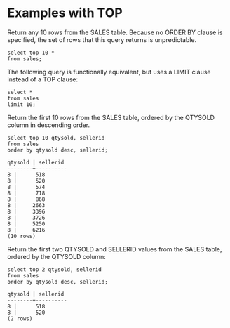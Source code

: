 # Examples with TOP<a name="r_Examples_with_TOP"></a>



Return any 10 rows from the SALES table\. Because no ORDER BY clause is specified, the set of rows that this query returns is unpredictable\.

```
select top 10 *
from sales;
```

The following query is functionally equivalent, but uses a LIMIT clause instead of a TOP clause:

```
select *
from sales
limit 10;
```

Return the first 10 rows from the SALES table, ordered by the QTYSOLD column in descending order\.

```
select top 10 qtysold, sellerid 
from sales
order by qtysold desc, sellerid;

qtysold | sellerid
--------+----------
8 |      518
8 |      520
8 |      574
8 |      718
8 |      868
8 |     2663
8 |     3396
8 |     3726
8 |     5250
8 |     6216
(10 rows)
```

Return the first two QTYSOLD and SELLERID values from the SALES table, ordered by the QTYSOLD column:

```
select top 2 qtysold, sellerid
from sales
order by qtysold desc, sellerid;

qtysold | sellerid
--------+----------
8 |      518
8 |      520
(2 rows)
```